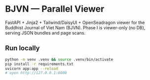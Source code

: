 # BJVN — Parallel Viewer

FastAPI + Jinja2 + Tailwind/DaisyUI + OpenSeadragon viewer for the Buddhist Journal of Viet Nam (BJVN).
Phase I is viewer-only (no DB), serving JSON bundles and page scans.

## Run locally

```bash
python -m venv .venv && source .venv/bin/activate
pip install -r requirements.txt
uvicorn app:app --reload
# open http://127.0.0.1:8000
